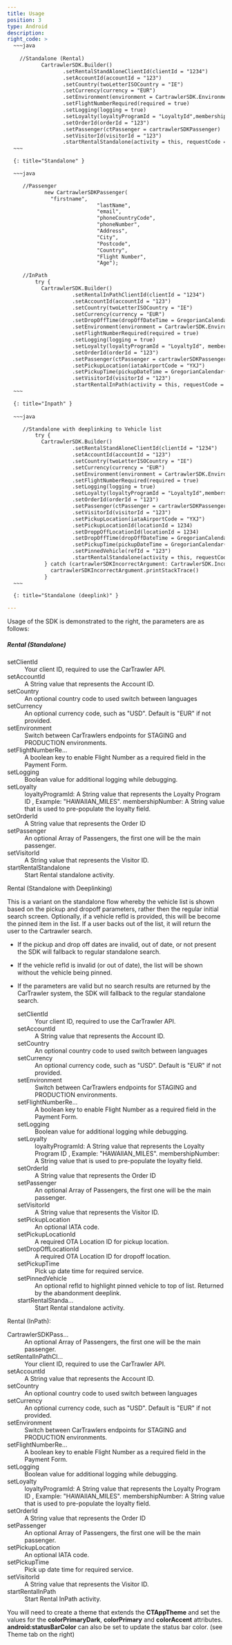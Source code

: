 ```yaml
---
title: Usage
position: 3
type: Android
description:
right_code: >
  ~~~java
  
    //Standalone (Rental)
           CartrawlerSDK.Builder()
                  .setRentalStandAloneClientId(clientId = "1234")
                  .setAccountId(accountId = "123")
                  .setCountry(twoLetterISOCountry = "IE")
                  .setCurrency(currency = "EUR")
                  .setEnvironment(environment = CartrawlerSDK.Environment.STAGING)
                  .setFlightNumberRequired(required = true)
                  .setLogging(logging = true)
                  .setLoyalty(loyaltyProgramId = "LoyaltyId",membershipNumber =  "123")
                  .setOrderId(orderId = "123")
                  .setPassenger(ctPassenger = cartrawlerSDKPassenger)
                  .setVisitorId(visitorId = "123")
                  .startRentalStandalone(activity = this, requestCode = 123)
  ~~~

  {: title="Standalone" }

  ~~~java      

     //Passenger
            new CartrawlerSDKPassenger(
              "firstname",
                             "lastName",
                             "email",
                             "phoneCountryCode",
                             "phoneNumber",
                             "Address",
                             "City",
                             "Postcode",
                             "Country",
                             "Flight Number",
                             "Age");

     //InPath
         try {
           CartrawlerSDK.Builder()
                     .setRentalInPathClientId(clientId = "1234")
                     .setAccountId(accountId = "123")
                     .setCountry(twoLetterISOCountry = "IE")
                     .setCurrency(currency = "EUR")
                     .setDropOffTime(dropOffDateTime = GregorianCalendar())
                     .setEnvironment(environment = CartrawlerSDK.Environment.STAGING)
                     .setFlightNumberRequired(required = true)
                     .setLogging(logging = true)
                     .setLoyalty(loyaltyProgramId = "LoyaltyId", membershipNumber = "123")
                     .setOrderId(orderId = "123")
                     .setPassenger(ctPassenger = cartrawlerSDKPassenger)
                     .setPickupLocation(iataAirportCode = "YXJ")
                     .setPickupTime(pickupDateTime = GregorianCalendar())
                     .setVisitorId(visitorId = "123")
                     .startRentalInPath(activity = this, requestCode = 123)
  ~~~

  {: title="Inpath" }
  
  ~~~java      

     //Standalone with deeplinking to Vehicle list
         try {
           CartrawlerSDK.Builder()
                     .setRentalStandAloneClientId(clientId = "1234")
                     .setAccountId(accountId = "123")
                     .setCountry(twoLetterISOCountry = "IE")
                     .setCurrency(currency = "EUR")
                     .setEnvironment(environment = CartrawlerSDK.Environment.STAGING)
                     .setFlightNumberRequired(required = true)
                     .setLogging(logging = true)
                     .setLoyalty(loyaltyProgramId = "LoyaltyId",membershipNumber =  "123")
                     .setOrderId(orderId = "123")
                     .setPassenger(ctPassenger = cartrawlerSDKPassenger)
                     .setVisitorId(visitorId = "123")
                     .setPickupLocation(iataAirportCode = "YXJ")
                     .setPickupLocationId(locationId = 1234)
                     .setDroppOffLocationId(locationId = 1234)
                     .setDropOffTime(dropOffDateTime = GregorianCalendar())
                     .setPickupTime(pickupDateTime = GregorianCalendar())
                     .setPinnedVehicle(refId = "123")
                     .startRentalStandalone(activity = this, requestCode = 123)
            } catch (cartrawlerSDKIncorrectArgument: CartrawlerSDK.IncorrectArgument) {
              cartrawlerSDKIncorrectArgument.printStackTrace()
            }
  ~~~

  {: title="Standalone (deeplink)" }

---
```


Usage of the SDK is demonstrated to the right, the parameters are as follows:

##### Rental (Standalone)

<dl><dt>setClientId</dt><dd>Your client ID, required to use the CarTrawler API.</dd><dt>setAccountId</dt><dd>A String value that represents the Account ID.</dd><dt>setCountry</dt><dd>An optional country code to used switch between languages</dd><dt>setCurrency</dt><dd>An optional currency code, such as "USD". Default is "EUR" if not provided.</dd><dt>setEnvironment</dt><dd>Switch between CarTrawlers endpoints for STAGING and PRODUCTION environments.</dd><dt>setFlightNumberRe...</dt><dd>A boolean key to enable Flight Number as a required field in the Payment Form.</dd><dt>setLogging</dt><dd>Boolean value for additional logging while debugging.</dd><dt>setLoyalty</dt><dd>loyaltyProgramId: A String value that represents the Loyalty Program ID , Example: "HAWAIIAN_MILES". membershipNumber: A String value that is used to pre-populate the loyalty field.</dd><dt>setOrderId</dt><dd>A String value that represents the Order ID</dd><dt>setPassenger</dt><dd>An optional Array of Passengers, the first one will be the main passenger.</dd><dt>setVisitorId</dt><dd>A String value that represents the Visitor ID.</dd><dt>startRentalStandalone</dt><dd>Start Rental standalone activity.</dd></dl>

Rental (Standalone with Deeplinking)

This is a variant on the standalone flow whereby the vehicle list is shown based on the pickup and dropoff parameters, rather then the regular initial search screen. Optionally, if a vehicle refId is provided, this will be become the pinned item in the list. If a user backs out of the list, it will return the user to the Cartrawler search.

* If the pickup and drop off dates are invalid, out of date, or not present the SDK will fallback to regular standalone search.
* If the vehicle refId is invalid (or out of date), the list will be shown without the vehicle being pinned.
* If the parameters are valid but no search results are returned by the CarTrawler system, the SDK will fallback to the regular standalone search.

  <dl><dt>setClientId</dt><dd>Your client ID, required to use the CarTrawler API.</dd><dt>setAccountId</dt><dd>A String value that represents the Account ID.</dd><dt>setCountry</dt><dd>An optional country code to used switch between languages</dd><dt>setCurrency</dt><dd>An optional currency code, such as "USD". Default is "EUR" if not provided.</dd><dt>setEnvironment</dt><dd>Switch between CarTrawlers endpoints for STAGING and PRODUCTION environments.</dd><dt>setFlightNumberRe...</dt><dd>A boolean key to enable Flight Number as a required field in the Payment Form.</dd><dt>setLogging</dt><dd>Boolean value for additional logging while debugging.</dd><dt>setLoyalty</dt><dd>loyaltyProgramId: A String value that represents the Loyalty Program ID , Example: "HAWAIIAN_MILES". membershipNumber: A String value that is used to pre-populate the loyalty field.</dd><dt>setOrderId</dt><dd>A String value that represents the Order ID</dd><dt>setPassenger</dt><dd>An optional Array of Passengers, the first one will be the main passenger.</dd><dt>setVisitorId</dt><dd>A String value that represents the Visitor ID.</dd><dt>setPickupLocation</dt><dd>An optional IATA code.</dd><dt>setPickupLocationId</dt><dd>A required OTA Location ID for pickup location.</dd><dt>setDropOffLocationId</dt><dd>A required OTA Location ID for dropoff location.</dd><dt>setPickupTime</dt><dd>Pick up date time for required service.</dd><dt>setPinnedVehicle</dt><dd>An optional refId to highlight pinned vehicle to top of list. Returned by the abandonment deeplink.</dd><dt>startRentalStanda...</dt><dd>Start Rental standalone activity.</dd></dl>

Rental (InPath):

<dl><dt>CartrawlerSDKPass...</dt><dd>An optional Array of Passengers, the first one will be the main passenger.</dd><dt>setRentalInPathCl...</dt><dd>Your client ID, required to use the CarTrawler API.</dd><dt>setAccountId</dt><dd>A String value that represents the Account ID.</dd><dt>setCountry</dt><dd>An optional country code to used switch between languages</dd><dt>setCurrency</dt><dd>An optional currency code, such as "USD". Default is "EUR" if not provided.</dd><dt>setEnvironment</dt><dd>Switch between CarTrawlers endpoints for STAGING and PRODUCTION environments.</dd><dt>setFlightNumberRe...</dt><dd>A boolean key to enable Flight Number as a required field in the Payment Form.</dd><dt>setLogging</dt><dd>Boolean value for additional logging while debugging.</dd><dt>setLoyalty</dt><dd>loyaltyProgramId: A String value that represents the Loyalty Program ID , Example: "HAWAIIAN_MILES". membershipNumber: A String value that is used to pre-populate the loyalty field.</dd><dt>setOrderId</dt><dd>A String value that represents the Order ID</dd><dt>setPassenger</dt><dd>An optional Array of Passengers, the first one will be the main passenger.</dd><dt>setPickupLocation</dt><dd>An optional IATA code.</dd><dt>setPickupTime</dt><dd>Pick up date time for required service.</dd><dt>setVisitorId</dt><dd>A String value that represents the Visitor ID.</dd><dt>startRentalInPath</dt><dd>Start Rental InPath activity.</dd></dl>

You will need to create a theme that extends the **CTAppTheme** and set the values for the **colorPrimaryDark**, **colorPrimary** and **colorAccent** attributes. **android:statusBarColor** can also be set to update the status bar color. (see Theme tab on the right)
